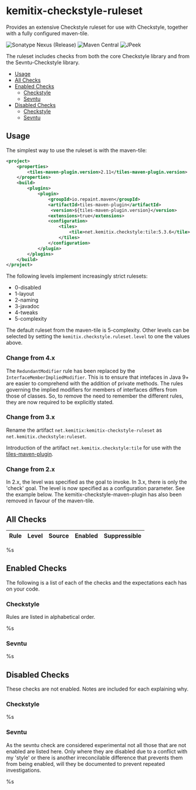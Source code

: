 # kemitix-checkstyle-ruleset

Provides an extensive Checkstyle ruleset for use with Checkstyle, together with a fully configured maven-tile.

 ![Sonatype Nexus (Release)](https://img.shields.io/nexus/r/https/oss.sonatype.org/net.kemitix.checkstyle/ruleset.svg?style=for-the-badge)
 ![Maven Central](https://img.shields.io/maven-central/v/net.kemitix.checkstyle/ruleset.svg?style=for-the-badge)
 ![JPeek](http://i.jpeek.org/net.kemitix.checkstyle/ruleset/badge.svg)

The ruleset includes checks from both the core Checkstyle library and from the Sevntu-Checkstyle library.

* [Usage](#usage)
* [All Checks](#all-checks)
* [Enabled Checks](#enabled-checks)
    * [Checkstyle](#checkstyle)
    * [Sevntu](#sevntu)
* [Disabled Checks](#disabled-checks)
    * [Checkstyle](#checkstyle-1)
    * [Sevntu](#sevntu-1)

## Usage

The simplest way to use the ruleset is with the maven-tile:

```xml
<project>
    <properties>
        <tiles-maven-plugin.version>2.11</tiles-maven-plugin.version>
    </properties>
    <build>
        <plugins>
            <plugin>
                <groupId>io.repaint.maven</groupId>
                <artifactId>tiles-maven-plugin</artifactId>
                 <version>${tiles-maven-plugin.version}</version>
                <extensions>true</extensions>
                <configuration>
                    <tiles>
                        <tile>net.kemitix.checkstyle:tile:5.3.6</tile>
                    </tiles>
                </configuration>
            </plugin>
        </plugins>
    </build>
</project>
```

The following levels implement increasingly strict rulesets:

* 0-disabled
* 1-layout
* 2-naming
* 3-javadoc
* 4-tweaks
* 5-complexity

The default ruleset from the maven-tile is 5-complexity. Other levels can be selected by setting the `kemitix.checkstyle.ruleset.level` to one the values above.

### Change from 4.x

The `RedundantModifier` rule has been replaced by the `InterfaceMemberImpliedModifier`. This is to ensure that intefaces
in Java 9+ are easier to comprehend with the addition of private methods. The rules governing the implied modifiers for
members of interfaces differs from those of classes. So, to remove the need to remember the different rules, they are 
now required to be explicitly stated.

### Change from 3.x

Rename the artifact `net.kemitix:kemitix-checkstyle-ruleset` as `net.kemitix.checkstyle:ruleset`.

Introduction of the artifact `net.kemitix.checkstyle:tile` for use with the [tiles-maven-plugin](https://github.com/repaint-io/maven-tiles).

### Change from 2.x

In 2.x, the level was specified as the goal to invoke. In 3.x, there is only the 'check' goal. The level is now specified as a configuration parameter. See the example below. The kemitix-checkstyle-maven-plugin has also been removed in favour of the maven-tile.

## All Checks

Rule|Level|Source|Enabled|Suppressible
----|-----|------|-------|------------
%s

## Enabled Checks

The following is a list of each of the checks and the expectations each has on your code.

### Checkstyle

Rules are listed in alphabetical order.

%s

### Sevntu

%s

## Disabled Checks

These checks are not enabled. Notes are included for each explaining why.

### Checkstyle

%s

### Sevntu

As the sevntu check are considered experimental not all those that are not enabled are listed here. Only where they are disabled due to a conflict with my 'style' or there is another irreconcilable difference that prevents them from being enabled, will they be documented to prevent repeated investigations.

%s

[Effective Java]: http://amzn.to/2aSz6GE
